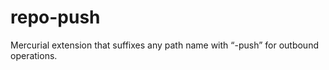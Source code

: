 repo-push
=========

Mercurial extension that suffixes any path name with “-push” for outbound operations.